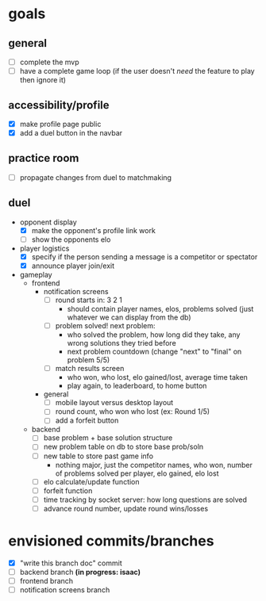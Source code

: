 # goals

## general

- [ ] complete the mvp
- [ ] have a complete game loop (if the user doesn't _need_ the feature to play then ignore it)

## accessibility/profile

- [x] make profile page public
- [x] add a duel button in the navbar

## practice room

- [ ] propagate changes from duel to matchmaking

## duel

- opponent display
  - [x] make the opponent's profile link work
  - [ ] show the opponents elo
- player logistics
  - [x] specify if the person sending a message is a competitor or spectator
  - [x] announce player join/exit
- gameplay
  - frontend
    - notification screens
      - [ ] round starts in: 3 2 1
        - should contain player names, elos, problems solved (just whatever we can display from the db)
      - [ ] problem solved! next problem:
        - who solved the problem, how long did they take, any wrong solutions they tried before
        - next problem countdown (change "next" to "final" on problem 5/5)
      - [ ] match results screen
        - who won, who lost, elo gained/lost, average time taken
        - play again, to leaderboard, to home button
    - general
      - [ ] mobile layout versus desktop layout
      - [ ] round count, who won who lost (ex: Round 1/5)
      - [ ] add a forfeit button
  - backend
    - [ ] base problem + base solution structure
    - [ ] new problem table on db to store base prob/soln
    - [ ] new table to store past game info
      - nothing major, just the competitor names, who won, number of problems solved per player, elo gained, elo lost
    - [ ] elo calculate/update function
    - [ ] forfeit function
    - [ ] time tracking by socket server: how long questions are solved
    - [ ] advance round number, update round wins/losses

# envisioned commits/branches

- [x] "write this branch doc" commit
- [ ] backend branch **(in progress: isaac)**
- [ ] frontend branch
- [ ] notification screens branch
